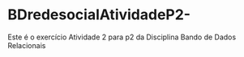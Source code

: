 # BDredesocialAtividadeP2-
Este é o exercício Atividade 2 para p2 da Disciplina Bando de Dados Relacionais
